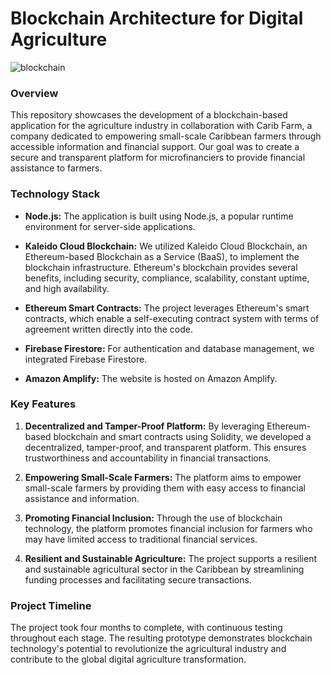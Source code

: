 # Blockchain Architecture for Digital Agriculture
![blockchain](https://github.com/Zahyl/Blockchain-based-Digital-Agriculture/assets/71133664/fbcc63bb-1e36-4a68-b1d0-2e455bd39354)

### Overview

This repository showcases the development of a blockchain-based application for the agriculture industry in collaboration with Carib Farm, a company dedicated to empowering small-scale Caribbean farmers through accessible information and financial support. Our goal was to create a secure and transparent platform for microfinanciers to provide financial assistance to farmers.

### Technology Stack

- **Node.js:** The application is built using Node.js, a popular runtime environment for server-side applications.

- **Kaleido Cloud Blockchain:** We utilized Kaleido Cloud Blockchain, an Ethereum-based Blockchain as a Service (BaaS), to implement the blockchain infrastructure. Ethereum's blockchain provides several benefits, including security, compliance, scalability, constant uptime, and high availability.

- **Ethereum Smart Contracts:** The project leverages Ethereum's smart contracts, which enable a self-executing contract system with terms of agreement written directly into the code.

- **Firebase Firestore:** For authentication and database management, we integrated Firebase Firestore.

- **Amazon Amplify:** The website is hosted on Amazon Amplify.

### Key Features

1. **Decentralized and Tamper-Proof Platform:** By leveraging Ethereum-based blockchain and smart contracts using Solidity, we developed a decentralized, tamper-proof, and transparent platform. This ensures trustworthiness and accountability in financial transactions.

2. **Empowering Small-Scale Farmers:** The platform aims to empower small-scale farmers by providing them with easy access to financial assistance and information.

3. **Promoting Financial Inclusion:** Through the use of blockchain technology, the platform promotes financial inclusion for farmers who may have limited access to traditional financial services.

4. **Resilient and Sustainable Agriculture:** The project supports a resilient and sustainable agricultural sector in the Caribbean by streamlining funding processes and facilitating secure transactions.

### Project Timeline

The project took four months to complete, with continuous testing throughout each stage. The resulting prototype demonstrates blockchain technology's potential to revolutionize the agricultural industry and contribute to the global digital agriculture transformation.

